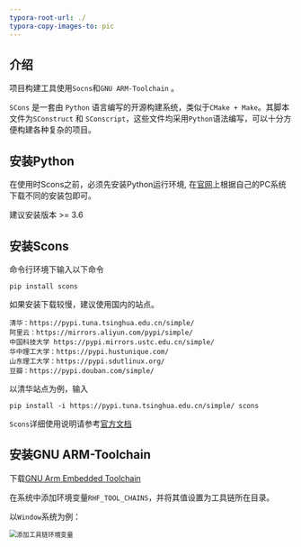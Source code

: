 ```yaml
---
typora-root-url: ./
typora-copy-images-to: pic
---
```




## 介绍

项目构建工具使用`Socns`和`GNU ARM-Toolchain` 。

`SCons` 是一套由 `Python` 语言编写的开源构建系统，类似于`CMake + Make`。其脚本文件为`SConstruct` 和 `SConscript`，这些文件均采用`Python`语法编写，可以十分方便构建各种复杂的项目。



## 安装Python

在使用时Scons之前，必须先安装Python运行环境,  在[官网](https://www.python.org/)上根据自己的PC系统下载不同的安装包即可。

建议安装版本 >= 3.6



## 安装Scons

命令行环境下输入以下命令

`pip install scons` 

如果安装下载较慢，建议使用国内的站点。

```
清华：https://pypi.tuna.tsinghua.edu.cn/simple/
阿里云：https://mirrors.aliyun.com/pypi/simple/
中国科技大学 https://pypi.mirrors.ustc.edu.cn/simple/
华中理工大学：https://pypi.hustunique.com/
山东理工大学：https://pypi.sdutlinux.org/
豆瓣：https://pypi.douban.com/simple/
```

以清华站点为例，输入

`pip install -i https://pypi.tuna.tsinghua.edu.cn/simple/ scons`

`Scons`详细使用说明请参考[官方文档](https://scons.org/documentation.html)



## 安装GNU ARM-Toolchain

下载[GNU Arm Embedded Toolchain](https://developer.arm.com/open-source/gnu-toolchain/gnu-rm)

在系统中添加环境变量`RHF_TOOL_CHAINS`，并将其值设置为工具链所在目录。

以`Window`系统为例：

<img src="/pic/添加工具链环境变量.png" alt="添加工具链环境变量" style="zoom: 80%;" />

